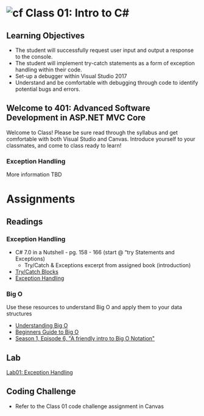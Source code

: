 ![cf](http://i.imgur.com/7v5ASc8.png) Class 01: Intro to C#
=====================================

## Learning Objectives
* The student will successfully request user input and output a response to the console.
* The student will implement try-catch statements as a form of exception handling within their code.
* Set-up a debugger within Visual Studio 2017
* Understand and be comfortable with debugging through code to identify potential bugs and errors. 

## Welcome to 401: Advanced Software Development in ASP.NET MVC Core
Welcome to Class! Please be sure read through the syllabus and get comfortable with both Visual Studio and Canvas.
Introduce yourself to your classmates, and come to class ready to learn!

### Exception Handling
More information TBD

# Assignments

## Readings

### Exception Handling
- C# 7.0 in a Nutshell - pg. 158 - 166 (start @ “try Statements and Exceptions)
	- Try/Catch & Exceptions excerpt from assigned book (introduction)
- [Try/Catch Blocks](https://docs.microsoft.com/en-us/dotnet/standard/exceptions/how-to-use-the-try-catch-block-to-catch-exceptions)
- [Exception Handling](https://docs.microsoft.com/en-us/dotnet/csharp/language-reference/keywords/exception-handling-statements)

### Big O
Use these resources to understand Big O and apply them to your data structures
- [Understanding Big O](http://computationaltales.blogspot.com/2011/04/understanding-big-o-notation-and.html)
- [Beginners Guide to Big O](https://rob-bell.net/2009/06/a-beginners-guide-to-big-o-notation/)
- [Season 1, Episode 6, "A friendly intro to Big O Notation" ](https://www.codenewbie.org/basecs)

## Lab
[Lab01: Exception Handling](https://github.com/codefellows-seattle-dotnet-401d3/Lab01-Exception-Handling)

## Coding Challenge
- Refer to the Class 01 code challenge assignment in Canvas
